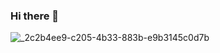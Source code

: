 ### Hi there 👋

![_2c2b4ee9-c205-4b33-883b-e9b3145c0d7b](https://github.com/zeeov/zeeov/assets/153376376/67667ca5-f5fb-406f-91a6-df2d2a0a2322)
